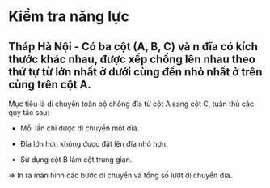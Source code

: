 # Kiểm tra năng lực

## Tháp Hà Nội - Có ba cột (A, B, C) và n đĩa có kích thước khác nhau, được xếp chồng lên nhau theo thứ tự từ lớn nhất ở dưới cùng đến nhỏ nhất ở trên cùng trên cột A.

Mục tiêu là di chuyển toàn bộ chồng đĩa từ cột A sang cột C, tuân thủ các quy tắc sau:

- Mỗi lần chỉ được di chuyển một đĩa.

- Đĩa lớn hơn không được đặt lên đĩa nhỏ hơn.

- Sử dụng cột B làm cột trung gian.

=> In ra màn hình các bước di chuyển và tổng số lượt di chuyển đĩa.